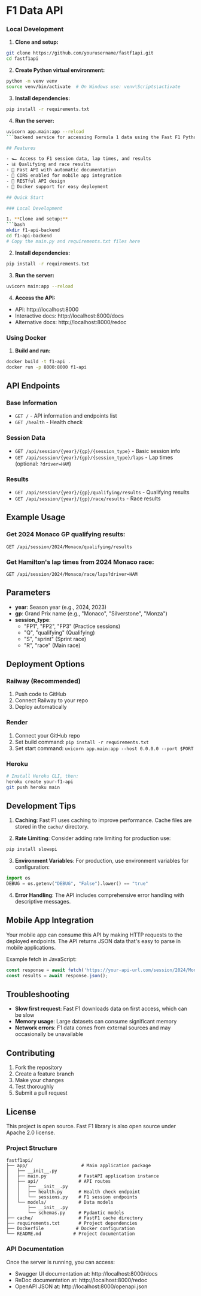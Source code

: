 # F1 Data API 

### Local Development

1. **Clone and setup:**
```bash
git clone https://github.com/yourusername/fastf1api.git
cd fastf1api
```

2. **Create Python virtual environment:**
```bash
python -m venv venv
source venv/bin/activate  # On Windows use: venv\Scripts\activate
```

3. **Install dependencies:**
```bash
pip install -r requirements.txt
```

4. **Run the server:**
```bash
uvicorn app.main:app --reload
```backend service for accessing Formula 1 data using the Fast F1 Python library.

## Features

- 🏎️ Access to F1 session data, lap times, and results
- 📊 Qualifying and race results
- 🚀 Fast API with automatic documentation
- 🔄 CORS enabled for mobile app integration
- 📱 RESTful API design
- 🐳 Docker support for easy deployment

## Quick Start

### Local Development

1. **Clone and setup:**
```bash
mkdir f1-api-backend
cd f1-api-backend
# Copy the main.py and requirements.txt files here
```

2. **Install dependencies:**
```bash
pip install -r requirements.txt
```

3. **Run the server:**
```bash
uvicorn main:app --reload
```

4. **Access the API:**
- API: http://localhost:8000
- Interactive docs: http://localhost:8000/docs
- Alternative docs: http://localhost:8000/redoc

### Using Docker

1. **Build and run:**
```bash
docker build -t f1-api .
docker run -p 8000:8000 f1-api
```

## API Endpoints

### Base Information
- `GET /` - API information and endpoints list
- `GET /health` - Health check

### Session Data
- `GET /api/session/{year}/{gp}/{session_type}` - Basic session info
- `GET /api/session/{year}/{gp}/{session_type}/laps` - Lap times (optional: `?driver=HAM`)

### Results
- `GET /api/session/{year}/{gp}/qualifying/results` - Qualifying results
- `GET /api/session/{year}/{gp}/race/results` - Race results

## Example Usage

### Get 2024 Monaco GP qualifying results:
```
GET /api/session/2024/Monaco/qualifying/results
```

### Get Hamilton's lap times from 2024 Monaco race:
```
GET /api/session/2024/Monaco/race/laps?driver=HAM
```

## Parameters

- **year**: Season year (e.g., 2024, 2023)
- **gp**: Grand Prix name (e.g., "Monaco", "Silverstone", "Monza")
- **session_type**: 
  - "FP1", "FP2", "FP3" (Practice sessions)
  - "Q", "qualifying" (Qualifying)
  - "S", "sprint" (Sprint race)
  - "R", "race" (Main race)

## Deployment Options

### Railway (Recommended)
1. Push code to GitHub
2. Connect Railway to your repo
3. Deploy automatically

### Render
1. Connect your GitHub repo
2. Set build command: `pip install -r requirements.txt`
3. Set start command: `uvicorn app.main:app --host 0.0.0.0 --port $PORT`

### Heroku
```bash
# Install Heroku CLI, then:
heroku create your-f1-api
git push heroku main
```

## Development Tips

1. **Caching**: Fast F1 uses caching to improve performance. Cache files are stored in the `cache/` directory.

2. **Rate Limiting**: Consider adding rate limiting for production use:
```bash
pip install slowapi
```

3. **Environment Variables**: For production, use environment variables for configuration:
```python
import os
DEBUG = os.getenv("DEBUG", "False").lower() == "true"
```

4. **Error Handling**: The API includes comprehensive error handling with descriptive messages.

## Mobile App Integration

Your mobile app can consume this API by making HTTP requests to the deployed endpoints. The API returns JSON data that's easy to parse in mobile applications.

Example fetch in JavaScript:
```javascript
const response = await fetch('https://your-api-url.com/session/2024/Monaco/race/results');
const results = await response.json();
```

## Troubleshooting

- **Slow first request**: Fast F1 downloads data on first access, which can be slow
- **Memory usage**: Large datasets can consume significant memory
- **Network errors**: F1 data comes from external sources and may occasionally be unavailable

## Contributing

1. Fork the repository
2. Create a feature branch
3. Make your changes
4. Test thoroughly
5. Submit a pull request

## License

This project is open source. Fast F1 library is also open source under Apache 2.0 license.

### Project Structure

```
fastf1api/
├── app/                    # Main application package
│   ├── __init__.py
│   ├── main.py            # FastAPI application instance
│   ├── api/               # API routes
│   │   ├── __init__.py
│   │   ├── health.py      # Health check endpoint
│   │   └── sessions.py    # F1 session endpoints
│   └── models/            # Data models
│       ├── __init__.py
│       └── schemas.py     # Pydantic models
├── cache/                 # FastF1 cache directory
├── requirements.txt       # Project dependencies
├── Dockerfile            # Docker configuration
└── README.md            # Project documentation
```

### API Documentation

Once the server is running, you can access:
- Swagger UI documentation at: http://localhost:8000/docs
- ReDoc documentation at: http://localhost:8000/redoc
- OpenAPI JSON at: http://localhost:8000/openapi.json